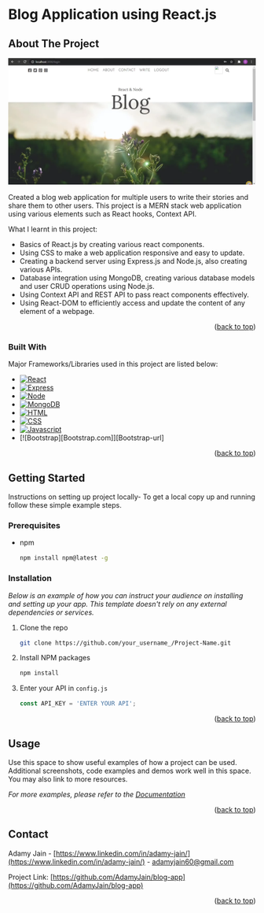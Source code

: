 
<!-- TITLE -->
# Blog Application using React.js



<!-- ABOUT THE PROJECT -->
## About The Project

![product-screenshot]

Created a blog web application for multiple users to write their stories and share them to other users. This project is a MERN stack web application using various elements such as React hooks, Context API.

What I learnt in this project:
* Basics of React.js by creating various react components.
* Using CSS to make a web application responsive and easy to update.
* Creating a backend server using Express.js and Node.js, also creating various APIs.
* Database integration using MongoDB, creating various database models and user CRUD operations using Node.js.
* Using Context API and REST API to pass react components effectively.
* Using React-DOM to efficiently access and update the content of any element of a webpage.



<p align="right">(<a href="#readme-top">back to top</a>)</p>



### Built With

Major Frameworks/Libraries used in this project are listed below:

* [![React][React.js]][React-url]
* [![Express][Express.js]][Express-url]
* [![Node][Node.js]][Node-url]
* [![MongoDB][MongoDB]][MongoDB-url]
* [![HTML][HTML]][HTML-url]
* [![CSS][CSS]][CSS-url]
* [![Javascript][JavaScript]][JS-url]
* [![Bootstrap][Bootstrap.com]][Bootstrap-url]

<p align="right">(<a href="#readme-top">back to top</a>)</p>



<!-- GETTING STARTED -->
## Getting Started

Instructions on setting up project locally-
To get a local copy up and running follow these simple example steps.

### Prerequisites

* npm
  ```sh
  npm install npm@latest -g
  ```

### Installation

_Below is an example of how you can instruct your audience on installing and setting up your app. This template doesn't rely on any external dependencies or services._

1. Clone the repo
   ```sh
   git clone https://github.com/your_username_/Project-Name.git
   ```
2. Install NPM packages
   ```sh
   npm install
   ```
3. Enter your API in `config.js`
   ```js
   const API_KEY = 'ENTER YOUR API';
   ```

<p align="right">(<a href="#readme-top">back to top</a>)</p>



<!-- USAGE EXAMPLES -->
## Usage

Use this space to show useful examples of how a project can be used. Additional screenshots, code examples and demos work well in this space. You may also link to more resources.

_For more examples, please refer to the [Documentation](https://example.com)_

<p align="right">(<a href="#readme-top">back to top</a>)</p>




<!-- CONTACT -->
## Contact

Adamy Jain - [https://www.linkedin.com/in/adamy-jain/](https://www.linkedin.com/in/adamy-jain/) - adamyjain60@gmail.com

Project Link: [https://github.com/AdamyJain/blog-app](https://github.com/AdamyJain/blog-app)

<p align="right">(<a href="#readme-top">back to top</a>)</p>



<!-- MARKDOWN LINKS & IMAGES -->

[product-screenshot]: images/HomePage.png
[React.js]: https://img.shields.io/badge/React-20232A?style=for-the-badge&logo=react&logoColor=61DAFB
[React-url]: https://reactjs.org/
[Express.js]: https://reactjs.org/
[Express-url]: https://expressjs.com/
[Node.js]: https://expressjs.com/
[Node-url]: https://nodejs.org/en/
[MongoDB]: https://nodejs.org/en/
[MongoDB-url]: https://www.mongodb.com/
[HTML]: https://nodejs.org/en/
[HTML-url]: https://developer.mozilla.org/en-US/docs/Web/HTML
[CSS]: https://nodejs.org/en/
[CSS-url]: https://developer.mozilla.org/en-US/docs/Web/CSS
[JavaScript]: https://nodejs.org/en/
[JS-url]: https://www.javascript.com/

